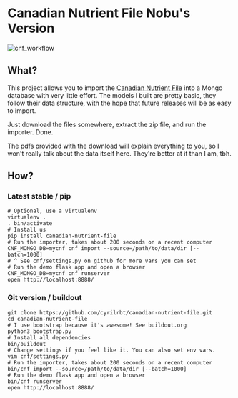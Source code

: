 # Canadian Nutrient File Nobu's Version

![cnf_workflow](https://github.com/nyck33/canadian-nutrient-file/workflows/cnf_workflow/badge.svg)

## What?

This project allows you to import the [Canadian Nutrient File](https://www.canada.ca/en/health-canada/services/food-nutrition/healthy-eating/nutrient-data/canadian-nutrient-file-2015-download-files.html) into a Mongo database with very little effort. The models I built are pretty basic, they follow their data structure, with the hope that future releases will be as easy to import.

Just download the files somewhere, extract the zip file, and run the importer. Done.

The pdfs provided with the download will explain everything to you, so I won't really talk about the data itself here. They're better at it than I am, tbh.


## How?

### Latest stable / pip

    # Optional, use a virtualenv
    virtualenv .
    . bin/activate
    # Install us
    pip install canadian-nutrient-file
    # Run the importer, takes about 200 seconds on a recent computer
    CNF_MONGO_DB=mycnf cnf import --source=/path/to/data/dir [--batch=1000]
    # ^ See cnf/settings.py on github for more vars you can set
    # Run the demo flask app and open a browser
    CNF_MONGO_DB=mycnf cnf runserver
    open http://localhost:8888/

### Git version / buildout

    git clone https://github.com/cyrilrbt/canadian-nutrient-file.git
    cd canadian-nutrient-file
    # I use bootstrap because it's awesome! See buildout.org
    python3 bootstrap.py
    # Install all dependencies
    bin/buildout
    # Change settings if you feel like it. You can also set env vars.
    vim cnf/settings.py
    # Run the importer, takes about 200 seconds on a recent computer
    bin/cnf import --source=/path/to/data/dir [--batch=1000]
    # Run the demo flask app and open a browser
    bin/cnf runserver
    open http://localhost:8888/

